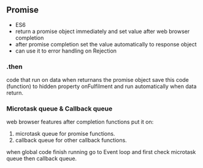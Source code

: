 ## Promise
- ES6
- return a promise object immediately and set value after web browser completion
- after promise completion set the value automatically to response object 
- can use it to error handling on Rejection

### .then
code that run on data when returnans the promise object save this code (function) to hidden property onFulfilment and run automatically when data return.

### Microtask queue & Callback queue
web browser features after completion functions put it on: 
1. microtask queue for promise functions. 
2. callback queue for other callback functions.
    
when global code finish running go to Event loop and first check microtask queue then callback queue.

  
